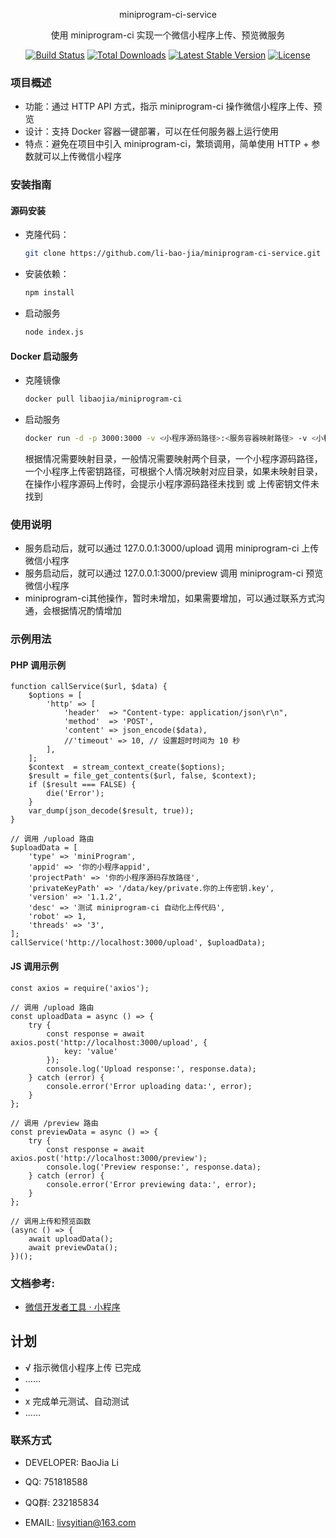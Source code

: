 <p align="center">miniprogram-ci-service</p>
<p align="center">使用 miniprogram-ci 实现一个微信小程序上传、预览微服务</p>

<p align="center">
<a href="https://github.com/li-bao-jia"><img src="https://github.com/laravel/framework/workflows/tests/badge.svg" alt="Build Status"></a>
<a href="https://packagist.org/packages/li-bao-jia"><img src="https://img.shields.io/packagist/dt/li-bao-jia/we-chat-devtools" alt="Total Downloads"></a>
<a href="https://packagist.org/packages/li-bao-jia"><img src="https://img.shields.io/packagist/v/li-bao-jia/we-chat-devtools" alt="Latest Stable Version"></a>
<a href="https://packagist.org/packages/li-bao-jia"><img src="https://img.shields.io/packagist/l/li-bao-jia/we-chat-devtools" alt="License"></a>
</p>

### 项目概述
- 功能：通过 HTTP API 方式，指示 miniprogram-ci 操作微信小程序上传、预览
- 设计：支持 Docker 容器一键部署，可以在任何服务器上运行使用
- 特点：避免在项目中引入 miniprogram-ci，繁琐调用，简单使用 HTTP + 参数就可以上传微信小程序

### 安装指南

#### 源码安装

- 克隆代码：
    ```sh
    git clone https://github.com/li-bao-jia/miniprogram-ci-service.git
    ```
  
- 安装依赖：
    ```sh
    npm install
    ```

- 启动服务
    ```sh
    node index.js 
    ```

#### Docker 启动服务

- 克隆镜像
    ```sh
    docker pull libaojia/miniprogram-ci
    ```

- 启动服务
    ```sh
    docker run -d -p 3000:3000 -v <小程序源码路径>:<服务容器映射路径> -v <小程序上传密钥路径>:<服务容器传密钥路径> --name miniprogram-ci miniprogram-ci
    ```
  根据情况需要映射目录，一般情况需要映射两个目录，一个小程序源码路径，一个小程序上传密钥路径，可根据个人情况映射对应目录，如果未映射目录，在操作小程序源码上传时，会提示小程序源码路径未找到 或 上传密钥文件未找到 

### 使用说明

- 服务启动后，就可以通过 127.0.0.1:3000/upload 调用 miniprogram-ci 上传微信小程序
- 服务启动后，就可以通过 127.0.0.1:3000/preview 调用 miniprogram-ci 预览微信小程序
- miniprogram-ci其他操作，暂时未增加，如果需要增加，可以通过联系方式沟通，会根据情况酌情增加

### 示例用法

#### PHP 调用示例
    function callService($url, $data) {
        $options = [
            'http' => [
                'header'  => "Content-type: application/json\r\n",
                'method'  => 'POST',
                'content' => json_encode($data),
                //'timeout' => 10, // 设置超时时间为 10 秒
            ],
        ];
        $context  = stream_context_create($options);
        $result = file_get_contents($url, false, $context);
        if ($result === FALSE) {
            die('Error');
        }
        var_dump(json_decode($result, true));
    }

    // 调用 /upload 路由
    $uploadData = [
        'type' => 'miniProgram',
        'appid' => '你的小程序appid',
        'projectPath' => '你的小程序源码存放路径',
        'privateKeyPath' => '/data/key/private.你的上传密钥.key',
        'version' => '1.1.2',
        'desc' => '测试 miniprogram-ci 自动化上传代码',
        'robot' => 1,
        'threads' => '3',
    ];
    callService('http://localhost:3000/upload', $uploadData);

#### JS 调用示例
    const axios = require('axios');

    // 调用 /upload 路由
    const uploadData = async () => {
        try {
            const response = await axios.post('http://localhost:3000/upload', {
                key: 'value'
            });
            console.log('Upload response:', response.data);
        } catch (error) {
            console.error('Error uploading data:', error);
        }
    };
    
    // 调用 /preview 路由
    const previewData = async () => {
        try {
            const response = await axios.post('http://localhost:3000/preview');
            console.log('Preview response:', response.data);
        } catch (error) {
            console.error('Error previewing data:', error);
        }
    };
    
    // 调用上传和预览函数
    (async () => {
        await uploadData();
        await previewData();
    })();

### 文档参考:

- [微信开发者工具 · 小程序](https://developers.weixin.qq.com/miniprogram/dev/devtools/ci.html)

## 计划

+ √ 指示微信小程序上传 已完成
+ ……
+
+ x 完成单元测试、自动测试
+ ……


### 联系方式

- DEVELOPER: BaoJia Li

- QQ: 751818588

- QQ群: 232185834

- EMAIL: livsyitian@163.com
